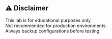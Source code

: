## ⚠️ Disclaimer  
This lab is for educational purposes only.  
Not recommended for production environments.  
Always backup configurations before testing.  
